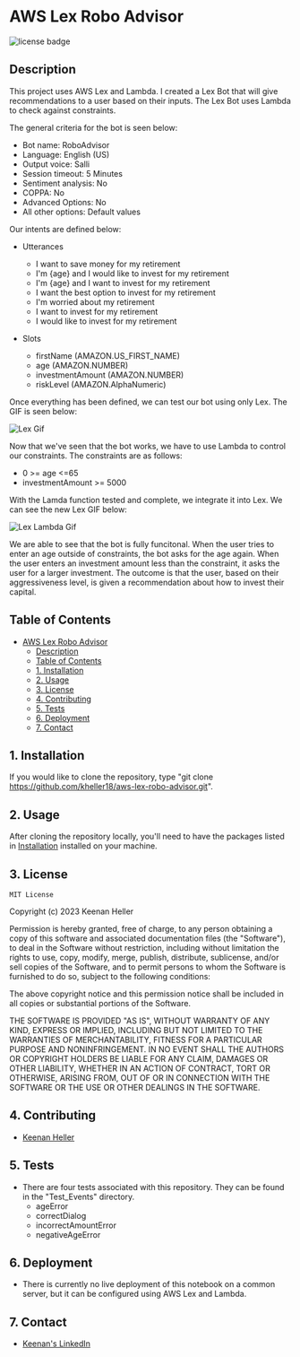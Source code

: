 # AWS Lex Robo Advisor

![license badge](https://shields.io/badge/license--blue)


## Description

This project uses AWS Lex and Lambda. I created a Lex Bot that will give recommendations to a user based on their inputs. The Lex Bot uses Lambda to check against constraints.

The general criteria for the bot is seen below:
  + Bot name: RoboAdvisor
  + Language: English (US)
  + Output voice: Salli
  + Session timeout: 5 Minutes
  + Sentiment analysis: No
  + COPPA: No
  + Advanced Options: No
  + All other options: Default values

Our intents are defined below:
  + Utterances
    + I want to save money for my retirement
    + I'm {age} and I would like to invest for my retirement
    + I'm ​{age} and I want to invest for my retirement
    + I want the best option to invest for my retirement
    + I'm worried about my retirement
    + I want to invest for my retirement
    + I would like to invest for my retirement

  + Slots
    + firstName (AMAZON.US_FIRST_NAME)
    + age (AMAZON.NUMBER)
    + investmentAmount (AMAZON.NUMBER)
    + riskLevel (AMAZON.AlphaNumeric)

Once everything has been defined, we can test our bot using only Lex. The GIF is seen below:

![Lex Gif](Videos/robo_advisor_gif_v1.gif)

Now that we've seen that the bot works, we have to use Lambda to control our constraints. The constraints are as follows:
  + 0 >= age <=65
  + investmentAmount >= 5000

With the Lamda function tested and complete, we integrate it into Lex. We can see the new Lex GIF below:

![Lex Lambda Gif](Videos/robo_advisor_lambda_gif.gif)

We are able to see that the bot is fully funcitonal. When the user tries to enter an age outside of constraints, the bot asks for the age again. When the user enters an investment amount less than the constraint, it asks the user for a larger investment. The outcome is that the user, based on their aggressiveness level, is given a recommendation about how to invest their capital.

## Table of Contents

- [AWS Lex Robo Advisor](#aws-lex-robo-advisor)
  - [Description](#description)
  - [Table of Contents](#table-of-contents)
  - [1. Installation](#1-installation)
  - [2. Usage](#2-usage)
  - [3. License](#3-license)
  - [4. Contributing](#4-contributing)
  - [5. Tests](#5-tests)
  - [6. Deployment](#6-deployment)
  - [7. Contact](#7-contact)


## 1. Installation

  If you would like to clone the repository, type "git clone https://github.com/kheller18/aws-lex-robo-advisor.git".


## 2. Usage

  After cloning the repository locally, you'll need to have the packages listed in [Installation](#1-installation) installed on your machine.


## 3. License

	MIT License

  Copyright (c) 2023 Keenan Heller

  Permission is hereby granted, free of charge, to any person obtaining a copy
  of this software and associated documentation files (the "Software"), to deal
  in the Software without restriction, including without limitation the rights
  to use, copy, modify, merge, publish, distribute, sublicense, and/or sell
  copies of the Software, and to permit persons to whom the Software is
  furnished to do so, subject to the following conditions:

  The above copyright notice and this permission notice shall be included in all
  copies or substantial portions of the Software.

  THE SOFTWARE IS PROVIDED "AS IS", WITHOUT WARRANTY OF ANY KIND, EXPRESS OR
  IMPLIED, INCLUDING BUT NOT LIMITED TO THE WARRANTIES OF MERCHANTABILITY,
  FITNESS FOR A PARTICULAR PURPOSE AND NONINFRINGEMENT. IN NO EVENT SHALL THE
  AUTHORS OR COPYRIGHT HOLDERS BE LIABLE FOR ANY CLAIM, DAMAGES OR OTHER
  LIABILITY, WHETHER IN AN ACTION OF CONTRACT, TORT OR OTHERWISE, ARISING FROM,
  OUT OF OR IN CONNECTION WITH THE SOFTWARE OR THE USE OR OTHER DEALINGS IN THE
  SOFTWARE.


## 4. Contributing

  + [Keenan Heller](https://github.com/kheller18)


## 5. Tests

  + There are four tests associated with this repository. They can be found in the "Test_Events" directory.
    + ageError
    + correctDialog
    + incorrectAmountError
    + negativeAgeError


## 6. Deployment

  + There is currently no live deployment of this notebook on a common server, but it can be configured using AWS Lex and Lambda.


## 7. Contact

  + [Keenan's LinkedIn](https://www.linkedin.com/in/keenanheller/)